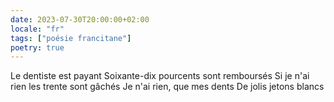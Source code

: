 ```yaml
---
date: 2023-07-30T20:00:00+02:00
locale: "fr"
tags: ["poésie francitane"]
poetry: true
---
```


Le dentiste est payant
Soixante-dix pourcents sont remboursés
Si je n'ai rien les trente sont gâchés
Je n'ai rien, que mes dents
De jolis jetons blancs
